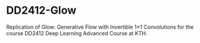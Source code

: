 # DD2412-Glow
Replication of Glow: Generative Flow with Invertible 1×1 Convolutions for the course DD2412 Deep Learning Advanced Course at KTH.
